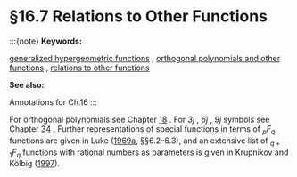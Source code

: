 # §16.7 Relations to Other Functions

:::{note}
**Keywords:**

[generalized hypergeometric functions](http://dlmf.nist.gov/search/search?q=generalized%20hypergeometric%20functions) , [orthogonal polynomials and other functions](http://dlmf.nist.gov/search/search?q=orthogonal%20polynomials%20and%20other%20functions) , [relations to other functions](http://dlmf.nist.gov/search/search?q=relations%20to%20other%20functions)

**See also:**

Annotations for Ch.16
:::

For orthogonal polynomials see Chapter [18](./18.md "Chapter 18 Orthogonal Polynomials") . For $\mathit{3j}$ , $\mathit{6j}$ , $\mathit{9j}$ symbols see Chapter [34](./34.md "Chapter 34 3⁢𝑗,6⁢𝑗,9⁢𝑗 Symbols") . Further representations of special functions in terms of ${{}_{p}F_{q}}$ functions are given in Luke ([1969a](./bib/L.html#bib1495 "The Special Functions and their Approximations, Vol. 1"), §§6.2–6.3), and an extensive list of ${{}_{q+1}F_{q}}$ functions with rational numbers as parameters is given in Krupnikov and Kölbig ([1997](./bib/K.html#bib1352 "Some special cases of the generalized hypergeometric function F q + q 1")).
